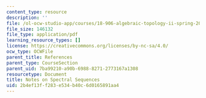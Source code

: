 ```yaml
---
content_type: resource
description: ''
file: /ol-ocw-studio-app/courses/18-906-algebraic-topology-ii-spring-2020/2b4ef13ff283e534b40c6d0165891aa4_spectral-sequences.pdf
file_size: 146132
file_type: application/pdf
learning_resource_types: []
license: https://creativecommons.org/licenses/by-nc-sa/4.0/
ocw_type: OCWFile
parent_title: References
parent_type: CourseSection
parent_uid: 7ba99210-a90b-6988-8271-2773167a1308
resourcetype: Document
title: Notes on Spectral Sequences
uid: 2b4ef13f-f283-e534-b40c-6d0165891aa4
---
```

